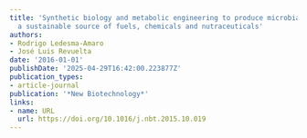 ```yaml
---
title: 'Synthetic biology and metabolic engineering to produce microbial oils: towards
  a sustainable source of fuels, chemicals and nutraceuticals'
authors:
- Rodrigo Ledesma‐Amaro
- José Luis Revuelta
date: '2016-01-01'
publishDate: '2025-04-29T16:42:00.223877Z'
publication_types:
- article-journal
publication: '*New Biotechnology*'
links:
- name: URL
  url: https://doi.org/10.1016/j.nbt.2015.10.019
---
```

